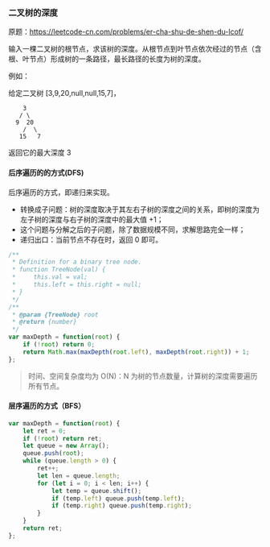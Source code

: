 ### 二叉树的深度
原题：https://leetcode-cn.com/problems/er-cha-shu-de-shen-du-lcof/

输入一棵二叉树的根节点，求该树的深度。从根节点到叶节点依次经过的节点（含根、叶节点）形成树的一条路径，最长路径的长度为树的深度。

例如：

给定二叉树 [3,9,20,null,null,15,7]，
```
    3
   / \
  9  20
    /  \
   15   7
```   
返回它的最大深度 3

#### 后序遍历的的方式(DFS)
后序遍历的方式，即递归来实现。

- 转换成子问题：树的深度取决于其左右子树的深度之间的关系，即树的深度为左子树的深度与右子树的深度中的最大值 +1；
- 这个问题与分解之后的子问题，除了数据规模不同，求解思路完全一样；
- 递归出口：当前节点不存在时，返回 0 即可。

```js
/**
 * Definition for a binary tree node.
 * function TreeNode(val) {
 *     this.val = val;
 *     this.left = this.right = null;
 * }
 */
/**
 * @param {TreeNode} root
 * @return {number}
 */
var maxDepth = function(root) {
    if (!root) return 0;
    return Math.max(maxDepth(root.left), maxDepth(root.right)) + 1;
};
```

> 时间、空间复杂度均为 O(N)：N 为树的节点数量，计算树的深度需要遍历所有节点。

#### 层序遍历的方式（BFS）
```js
var maxDepth = function(root) {
    let ret = 0;
    if (!root) return ret;
    let queue = new Array();
    queue.push(root);
    while (queue.length > 0) {
        ret++;
        let len = queue.length;
        for (let i = 0; i < len; i++) {
            let temp = queue.shift();
            if (temp.left) queue.push(temp.left); 
            if (temp.right) queue.push(temp.right); 
        }
    }
    return ret;
};
```